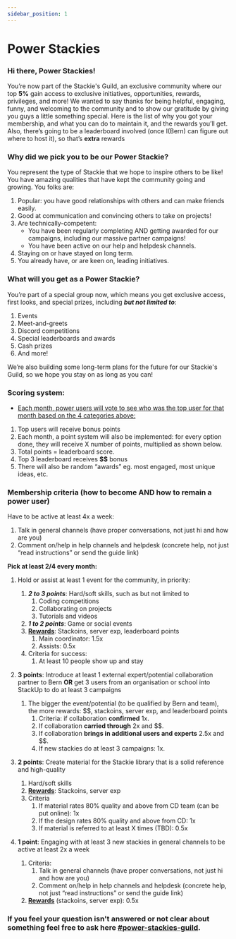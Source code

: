 ```yaml
---
sidebar_position: 1
---
```


# Power Stackies 

### Hi there, Power Stackies!

You’re now part of the Stackie's Guild, an exclusive community where our top **5%** gain access 
to exclusive initiatives, opportunities, rewards, privileges, and more! We wanted to say thanks 
for being helpful, engaging, funny, and welcoming to the community and to show our gratitude 
by giving you guys a little something special. 
Here is the list of why you got your membership, and what you can do to maintain it, and the 
rewards you’ll get. Also, there’s going to be a leaderboard involved (once I(Bern) can figure out where 
to host it), so that’s **extra** rewards

### Why did we pick you to be our Power Stackie?

You represent the type of Stackie that we hope to inspire others to be like! You have amazing 
qualities that have kept the community going and growing. You folks are:

1. Popular: you have good relationships with others and can make friends easily. 
2. Good at communication and convincing others to take on projects! 
3. Are technically-competent: 
     -  You have been regularly completing AND getting awarded for our campaigns, 
        including our massive partner campaigns! 
     -  You have been active on our help and helpdesk channels. 
4. Staying on or have stayed on long term. 
5. You already have, or are keen on, leading initiatives. 

### What will you get as a Power Stackie?

You’re part of a special group now, which means you get exclusive access, first looks, and 
special prizes, including ***but not limited to***: 
1. Events 
2. Meet-and-greets 
3. Discord competitions 
4. Special leaderboards and awards 
5. Cash prizes 
6. And more! 

We’re also building some long-term plans for the future for our Stackie's Guild, so we hope you 
stay on as long as you can! 

### Scoring system:

-  <u>Each month, power users will vote to see who was the top user for that month based on 
the 4 categories above:</u>

1. Top users will receive bonus points 
2. Each month, a point system will also be implemented: for every option done, they will 
receive X number of points, multiplied as shown below. 
3. Total points = leaderboard score. 
4. Top 3 leaderboard receives **$$** bonus 
5. There will also be random “awards” eg. most engaged, most unique ideas, etc. 

### Membership criteria (how to become AND how to remain a power user) 

Have to be active at least 4x a week: 
1. Talk in general channels (have proper conversations, not just hi and how are you) 
2. Comment on/help in help channels and helpdesk (concrete help, not just “read 
instructions” or send the guide link) 

**Pick at least 2/4 every month:**

1. Hold or assist at least 1 event for the community, in priority: 
    1. ***2 to 3 points***: Hard/soft skills, such as but not limited to 
       1. Coding competitions 
       2. Collaborating on projects 
       3. Tutorials and videos 
    2. ***1 to 2 points***: Game or social events 
    3. <u><b>Rewards</b></u>: Stackoins, server exp, leaderboard points 
       1. Main coordinator: 1.5x 
       2. Assists: 0.5x 
    4. Criteria for success: 
       1. At least 10 people show up and stay 
2. **3 points**: Introduce at least 1 external expert/potential collaboration partner to Bern **OR** get 3 users from an organisation or school into StackUp to do at least 3 campaigns 
    1. The bigger the event/potential (to be qualified by Bern and team), the more rewards: $$, stackoins, server exp, and leaderboard points 
       1. Criteria: if collaboration **confirmed** 1x.
       2. If collaboration **carried through** 2x and $$.
       3. If collaboration **brings in additional users and experts** 2.5x and $$.
       4. If new stackies do at least 3 campaigns: 1x.

3. **2 points**: Create material for the Stackie library that is a solid reference and high-quality 
    1. Hard/soft skills 
    2. <u><b>Rewards</b></u>: Stackoins, server exp 
    3. Criteria 
         1. If material rates 80% quality and above from CD team (can be put online): 1x 
         2. If the design rates 80% quality and above from CD: 1x 
         3. If material is referred to at least X times (TBD): 0.5x 

4. **1 point**: Engaging with at least 3 new stackies in general channels to be active at least 2x a 
week 
   1. Criteria: 
       1. Talk in general channels (have proper conversations, not just hi and how are you) 
       2. Comment on/help in help channels and helpdesk (concrete help, not just “read instructions” or send the guide link) 
    2. <u><b>Rewards</b></u> (stackoins, server exp): 0.5x 


### If you feel your question isn't answered or not clear about something feel free to ask here [#power-stackies-guild](https://discord.gg/3x3h2z6A63).

